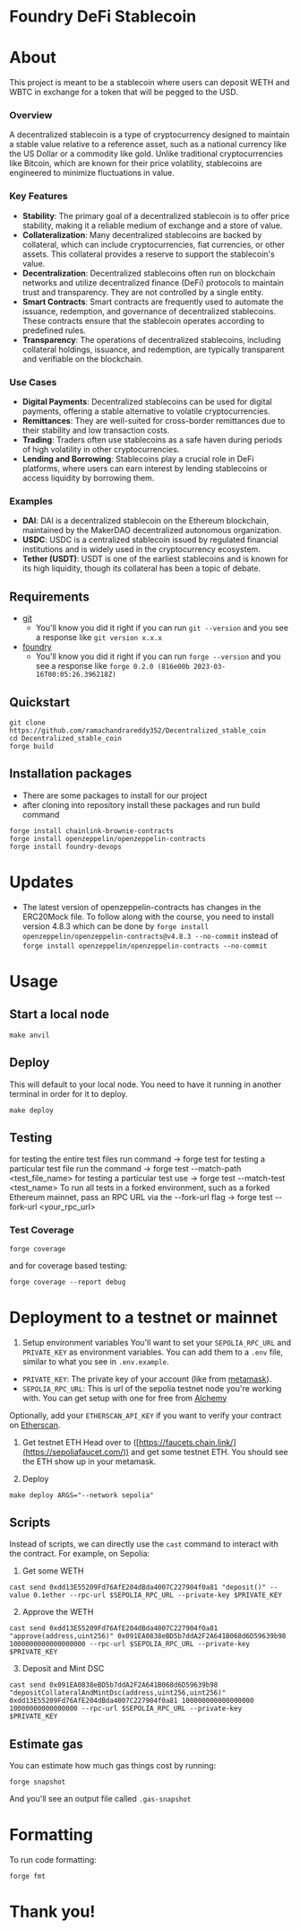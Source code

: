 # Foundry DeFi Stablecoin

# About

This project is meant to be a stablecoin where users can deposit WETH and WBTC in exchange for a token that will be pegged to the USD.

### Overview

A decentralized stablecoin is a type of cryptocurrency designed to maintain a stable value relative to a reference asset, such as a national currency like the US Dollar or a commodity like gold. Unlike traditional cryptocurrencies like Bitcoin, which are known for their price volatility, stablecoins are engineered to minimize fluctuations in value.

### Key Features

- **Stability**: The primary goal of a decentralized stablecoin is to offer price stability, making it a reliable medium of exchange and a store of value.
- **Collateralization**: Many decentralized stablecoins are backed by collateral, which can include cryptocurrencies, fiat currencies, or other assets. This collateral provides a reserve to support the stablecoin's value.
- **Decentralization**: Decentralized stablecoins often run on blockchain networks and utilize decentralized finance (DeFi) protocols to maintain trust and transparency. They are not controlled by a single entity.
- **Smart Contracts**: Smart contracts are frequently used to automate the issuance, redemption, and governance of decentralized stablecoins. These contracts ensure that the stablecoin operates according to predefined rules.
- **Transparency**: The operations of decentralized stablecoins, including collateral holdings, issuance, and redemption, are typically transparent and verifiable on the blockchain.

### Use Cases

- **Digital Payments**: Decentralized stablecoins can be used for digital payments, offering a stable alternative to volatile cryptocurrencies.
- **Remittances**: They are well-suited for cross-border remittances due to their stability and low transaction costs.
- **Trading**: Traders often use stablecoins as a safe haven during periods of high volatility in other cryptocurrencies.
- **Lending and Borrowing**: Stablecoins play a crucial role in DeFi platforms, where users can earn interest by lending stablecoins or access liquidity by borrowing them.

### Examples

- **DAI**: DAI is a decentralized stablecoin on the Ethereum blockchain, maintained by the MakerDAO decentralized autonomous organization.
- **USDC**: USDC is a centralized stablecoin issued by regulated financial institutions and is widely used in the cryptocurrency ecosystem.
- **Tether (USDT)**: USDT is one of the earliest stablecoins and is known for its high liquidity, though its collateral has been a topic of debate.

## Requirements

- [git](https://git-scm.com/book/en/v2/Getting-Started-Installing-Git)
  - You'll know you did it right if you can run `git --version` and you see a response like `git version x.x.x`
- [foundry](https://getfoundry.sh/)
  - You'll know you did it right if you can run `forge --version` and you see a response like `forge 0.2.0 (816e00b 2023-03-16T00:05:26.396218Z)`

## Quickstart

```
git clone https://github.com/ramachandrareddy352/Decentralized_stable_coin
cd Decentralized_stable_coin
forge build
```

## Installation packages
- There are some packages to install for our project
- after cloning into repository install these packages and run build command
  
```
forge install chainlink-brownie-contracts
forge install openzeppelin/openzeppelin-contracts
forge install foundry-devops
```

# Updates
- The latest version of openzeppelin-contracts has changes in the ERC20Mock file. To follow along with the course, you need to install version 4.8.3 which can be done by ```forge install openzeppelin/openzeppelin-contracts@v4.8.3 --no-commit``` instead of ```forge install openzeppelin/openzeppelin-contracts --no-commit```

# Usage

## Start a local node

```
make anvil
```

## Deploy

This will default to your local node. You need to have it running in another terminal in order for it to deploy.
```
make deploy
```

## Testing

for testing the entire test files run command -> forge test
for testing a particular test file run the command -> forge test --match-path <test_file_name>
for testing a particular test use -> forge test --match-test <test_name>
To run all tests in a forked environment, such as a forked Ethereum mainnet, pass an RPC URL via the --fork-url flag -> forge test --fork-url <your_rpc_url>


### Test Coverage

```
forge coverage
```
and for coverage based testing: 

```
forge coverage --report debug
```


# Deployment to a testnet or mainnet

1. Setup environment variables
You'll want to set your `SEPOLIA_RPC_URL` and `PRIVATE_KEY` as environment variables. You can add them to a `.env` file, similar to what you see in `.env.example`.

- `PRIVATE_KEY`: The private key of your account (like from [metamask](https://metamask.io/)). 
- `SEPOLIA_RPC_URL`: This is url of the sepolia testnet node you're working with. You can get setup with one for free from [Alchemy](https://alchemy.com/?a=673c802981)

Optionally, add your `ETHERSCAN_API_KEY` if you want to verify your contract on [Etherscan](https://etherscan.io/).

1. Get testnet ETH
Head over to ([https://faucets.chain.link/](https://sepoliafaucet.com/)) and get some testnet ETH. You should see the ETH show up in your metamask.

2. Deploy
```
make deploy ARGS="--network sepolia"
```

## Scripts

Instead of scripts, we can directly use the `cast` command to interact with the contract. 
For example, on Sepolia:

1. Get some WETH 
```
cast send 0xdd13E55209Fd76AfE204dBda4007C227904f0a81 "deposit()" --value 0.1ether --rpc-url $SEPOLIA_RPC_URL --private-key $PRIVATE_KEY
```

2. Approve the WETH
```
cast send 0xdd13E55209Fd76AfE204dBda4007C227904f0a81 "approve(address,uint256)" 0x091EA0838eBD5b7ddA2F2A641B068d6D59639b98 1000000000000000000 --rpc-url $SEPOLIA_RPC_URL --private-key $PRIVATE_KEY
```

3. Deposit and Mint DSC
```
cast send 0x091EA0838eBD5b7ddA2F2A641B068d6D59639b98 "depositCollateralAndMintDsc(address,uint256,uint256)" 0xdd13E55209Fd76AfE204dBda4007C227904f0a81 100000000000000000 10000000000000000 --rpc-url $SEPOLIA_RPC_URL --private-key $PRIVATE_KEY
```


## Estimate gas

You can estimate how much gas things cost by running:
```
forge snapshot
```
And you'll see an output file called `.gas-snapshot`


# Formatting

To run code formatting:
```
forge fmt
```

# Thank you!
